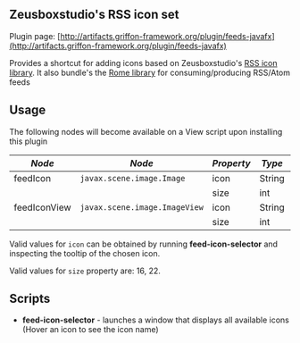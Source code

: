 
Zeusboxstudio's RSS icon set
----------------------------

Plugin page: [http://artifacts.griffon-framework.org/plugin/feeds-javafx](http://artifacts.griffon-framework.org/plugin/feeds-javafx)


Provides a shortcut for adding icons based on Zeusboxstudio's [RSS icon library][1].
It also bundle's the [Rome library][2] for consuming/producing RSS/Atom feeds

Usage
-----

The following nodes will become available on a View script upon installing this plugin

| *Node*       | *Node*                        | *Property* | *Type* | *Default*   | *Bindable* |
| ------------ | ----------------------------- | ---------- | ------ | ----------- | ---------- |
| feedIcon     | `javax.scene.image.Image`     | icon       | String |             | no         |
|              |                               | size       | int    | `16`        | no         |
| feedIconView | `javax.scene.image.ImageView` | icon       | String |             | no         |
|              |                               | size       | int    | `16`        | no         |

Valid values for `icon` can be obtained by running **feed-icon-selector** and inspecting the tooltip of the chosen icon.

Valid values for `size` property are: 16, 22.

Scripts
-------

 * **feed-icon-selector** - launches a window that displays all available icons (Hover an icon to see the icon name)

[1]: http://www.zeusboxstudio.com/
[2]: https://rome.dev.java.net/

